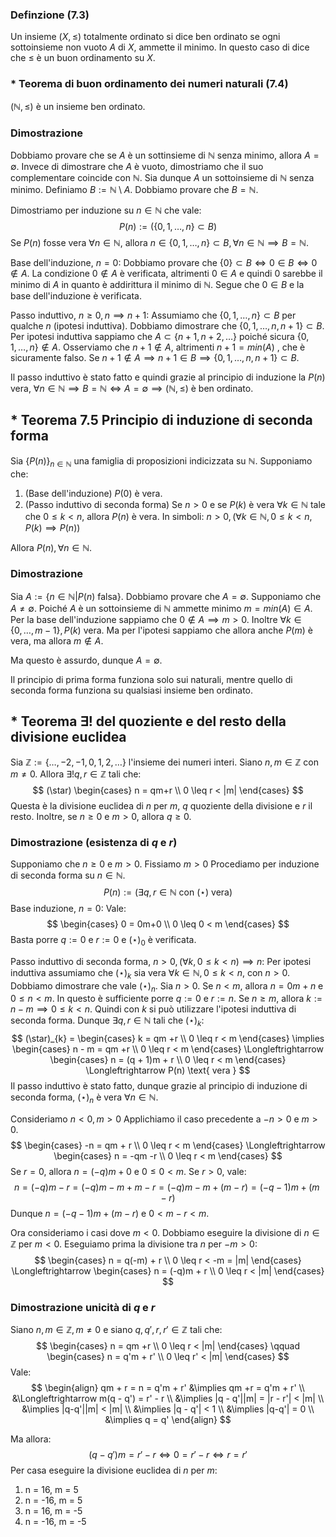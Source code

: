 ### Definzione (7.3)
Un insieme $(X, \leq)$ totalmente ordinato si dice ben ordinato se ogni sottoinsieme non vuoto $A$ di $X$, ammette il minimo. In questo caso di dice che $\leq$ è un buon ordinamento su $X$.

### * Teorema di buon ordinamento dei numeri naturali (7.4)
$(\mathbb{N}, \leq)$ è un insieme ben ordinato.

### Dimostrazione
Dobbiamo provare che se $A$ è un sottinsieme di $\mathbb{N}$ senza minimo, allora $A = \emptyset$.
Invece di dimostrare che $A$ è vuoto, dimostriamo che il suo complementare coincide con $\mathbb{N}$.
Sia dunque $A$ un sottoinsieme di $\mathbb{N}$ senza minimo. Definiamo $B:= \mathbb{N} \setminus A$. Dobbiamo provare che $B = \mathbb{N}$.

Dimostriamo per induzione su $n \in \mathbb{N}$ che vale:
$$
P(n) := \left( \{ 0,1,\dots, n \} \subset B \right)
$$
Se $P(n)$ fosse vera $\forall n\in \mathbb{N}$, allora $n \in \{ 0,1,\dots,n \} \subset B, \forall n \in \mathbb{N} \implies B = \mathbb{N}$.

Base dell'induzione, $n = 0$:
Dobbiamo provare che $\{ 0 \} \subset B \Longleftrightarrow 0 \in B \Longleftrightarrow 0 \not\in A$. La condizione $0 \not\in A$ è verificata, altrimenti $0 \in A$ e quindi $0$ sarebbe il minimo di $A$ in quanto è addirittura il minimo di $\mathbb{N}$. Segue che $0 \in B$ e la base dell'induzione è verificata.

Passo induttivo, $n \geq 0, n \implies  n+1$:
Assumiamo che $\{ 0,1,\dots,n \}\subset B$ per qualche $n$ (ipotesi induttiva).
Dobbiamo dimostrare che $\{ 0,1,\dots, n, n+1 \} \subset B$.
Per ipotesi induttiva sappiamo che $A \subset  \{ n+1, n+2, \dots \}$ poiché sicura $\{ 0,1, \dots, n \} \not\in A$. Osserviamo che $n+1 \not\in A$, altrimenti $n+1=min(A)$ , che è sicuramente falso. Se $n+1 \not\in A \implies n+1 \in B \implies \{ 0,1,\dots,n,n+1 \} \subset B$.

Il passo induttivo è stato fatto e quindi grazie al principio di induzione la $P(n)$ vera, $\forall n \in \mathbb{N} \implies B = \mathbb{N} \Longleftrightarrow A = \emptyset \implies (\mathbb{N}, \leq)$ è ben ordinato.

## * Teorema 7.5 Principio di induzione di seconda forma
Sia $\{ P(n) \}_{n \in \mathbb{N}}$ una famiglia di proposizioni indicizzata su $\mathbb{N}$.
Supponiamo che:
1. (Base dell'induzione) $P(0)$ è vera.
2. (Passo induttivo di seconda forma) Se $n > 0$ e se $P(k)$ è vera $\forall k \in \mathbb{N}$ tale che $0\leq k <n$, allora $P(n)$ è vera. In simboli:
   $n > 0, \left( \forall k \in \mathbb{N}, 0\leq k<n, P(k) \implies P(n) \right)$

Allora $P(n), \forall n \in \mathbb{N}$.

### Dimostrazione
Sia $A:=\{ n \in \mathbb{N} | P(n) \text{ falsa} \}$.
Dobbiamo provare che $A = \emptyset$.
Supponiamo che $A \neq \emptyset$.
Poiché $A$ è un sottoinsieme di $\mathbb{N}$ ammette minimo $m = min(A) \in A$.
Per la base dell'induzione sappiamo che $0 \not\in A \implies m > 0$.
Inoltre $\forall k \in \{ 0, \dots, m-1 \}, P(k)\text{ vera}$. Ma per l'ipotesi sappiamo che allora anche $P(m)$ è vera, ma allora $m \not\in A$.

Ma questo è assurdo, dunque $A = \emptyset$.

Il principio di prima forma funziona solo sui naturali, mentre quello di seconda forma funziona su qualsiasi insieme ben ordinato.
## * Teorema $\exists!$ del quoziente e del resto della divisione euclidea
Sia $\mathbb{Z} := \{ \dots,-2, -1, 0, 1, 2, \dots \}$ l'insieme dei numeri interi.
Siano $n, m \in \mathbb{Z}$ con $m \neq 0$. Allora $\exists!q,r \in \mathbb{Z}$ tali che:
$$
(\star) \begin{cases}
n = qm+r \\
0 \leq r < |m|
\end{cases}
$$
Questa è la divisione euclidea di $n$ per $m$, $q$ quoziente della divisione e $r$ il resto.
Inoltre, se $n \geq 0$ e $m > 0$, allora $q \geq 0$.

### Dimostrazione (esistenza di $q$ e $r$)
Supponiamo che $n \geq 0$ e $m > 0$. Fissiamo $m > 0$ Procediamo per induzione di seconda forma su $n \in \mathbb{N}$.
$$
P(n) := \left( \exists q,r \in \mathbb{N} \text{ con } (\star) \text{ vera} \right) 
$$
Base induzione, $n = 0$:
Vale:
$$
\begin{cases}
0 = 0m+0 \\
0 \leq 0 < m
\end{cases}
$$
Basta porre $q := 0$ e $r:= 0$ e $(\star)_{0}$ è verificata.

Passo induttivo di seconda forma, $n>0, (\forall k, 0 \leq k<n) \implies n$:
Per ipotesi induttiva assumiamo che $(\star)_{k}$ sia vera $\forall k \in \mathbb{N}, 0 \leq k<n$, con $n>0$.
Dobbiamo dimostrare che vale $(\star)_{n}$. 
Sia $n>0$. 
Se $n < m$, allora $n = 0m+n$ e $0\leq n <m$. In questo è sufficiente porre $q:=0$ e $r:=n$.
Se $n \geq m$, allora $k := n - m \implies  0 \leq k < n$. Quindi con $k$ si può utilizzare l'ipotesi induttiva di seconda forma.
Dunque $\exists q,r \in \mathbb{N}$ tali che $(\star)_{k}$:
$$
(\star)_{k} = \begin{cases}
k = qm +r \\
0 \leq r < m
\end{cases}
\implies
\begin{cases}
n - m = qm +r \\
0 \leq r < m
\end{cases}
\Longleftrightarrow
\begin{cases}
n = (q + 1)m + r \\
0 \leq r < m
\end{cases}
\Longleftrightarrow
P(n) \text{ vera }
$$
Il passo induttivo è stato fatto, dunque grazie al principio di induzione di seconda forma, $(\star)_{n}$ è vera $\forall n \in \mathbb{N}$.

Consideriamo $n < 0, m > 0$
Applichiamo il caso precedente a $-n > 0$ e $m > 0$.
$$
\begin{cases}
-n = qm + r \\
0 \leq r < m
\end{cases}
\Longleftrightarrow
\begin{cases}
n = -qm -r \\
0 \leq r < m
\end{cases}
$$
Se $r = 0$, allora $n = (-q)m + 0$ e $0 \leq 0 < m$.
Se $r > 0$, vale:
$$
n = (-q)m - r = (-q)m - m + m - r = (-q)m - m + (m - r) = (-q - 1)m + (m - r)
$$
Dunque $n = (-q - 1)m + (m - r)$ e $0 < m - r < m$.

Ora consideriamo i casi dove $m < 0$.
Dobbiamo eseguire la divisione di $n \in \mathbb{Z}$ per $m < 0$. Eseguiamo prima la divisione tra $n$ per $-m > 0$:
$$
\begin{cases}
n = q(-m) + r \\
0 \leq r < -m = |m|
\end{cases}
\Longleftrightarrow
\begin{cases}
n = (-q)m + r \\
0 \leq r < |m|
\end{cases}
$$
### Dimostrazione unicità di $q$ e $r$
Siano $n, m \in \mathbb{Z}, m \neq 0$ e siano $q, q', r, r' \in \mathbb{Z}$ tali che:
$$
\begin{cases}
n = qm +r \\
0 \leq r < |m|
\end{cases}
\qquad
\begin{cases}
n = q'm + r' \\
0 \leq r' < |m|
\end{cases}
$$
Vale:
$$
\begin{align}
qm + r = n = q'm + r' &\implies qm +r = q'm + r'  \\
&\Longleftrightarrow m(q - q') = r' - r  \\
&\implies |q - q'||m| = |r - r'| < |m|  \\
&\implies  |q-q'||m| < |m|  \\
&\implies  |q - q'| < 1  \\
&\implies  |q-q'| = 0  \\
&\implies  q = q'
\end{align}
$$


Ma allora:
$$
(q-q')m = r' - r \Longleftrightarrow  0 = r'-r \Longleftrightarrow  r = r'
$$
Per casa eseguire la divisione euclidea di $n$ per $m$:
1. n = 16, m = 5
2. n = -16, m = 5
3. n = 16, m = -5
4. n = -16, m = -5
